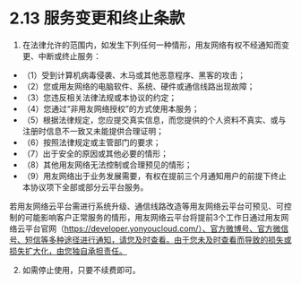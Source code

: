 # 2.13 服务变更和终止条款

1.  在法律允许的范围内，如发生下列任何一种情形，用友网络有权不经通知而变更、中断或终止服务：

  - （1）受到计算机病毒侵袭、木马或其他恶意程序、黑客的攻击； 
  - （2）您或用友网络的电脑软件、系统、硬件或通信线路出现故障； 
  - （3）您违反相关法律法规或本协议的约定； 
  - （4）您通过“非用友网络授权”的方式使用本服务； 
  - （5）根据法律规定，您应提交真实信息，而您提供的个人资料不真实、或与注册时信息不一致又未能提供合理证明；
  - （6）按照法律规定或主管部门的要求；
  - （7）出于安全的原因或其他必要的情形；
  - （8）其他用友网络无法控制或合理预见的情形；
  - （9）用友网络出于业务发展需要，有权在提前三个月通知用户的前提下终止本协议项下全部或部分云平台服务。

若用友网络云平台需进行系统升级、通信线路改造等用友网络云平台可预见、可控制的可能影响客户正常服务的情形，用友网络云平台将提前3个工作日通过用友网络云平台官网（https://developer.yonyoucloud.com/）、官方微博号、官方微信号、短信等多种途径进行通知，请您及时查看。由于您未及时查看而导致的损失或损失扩大化，由您独自承担责任。

2.  如需停止使用，只要不续费即可。
